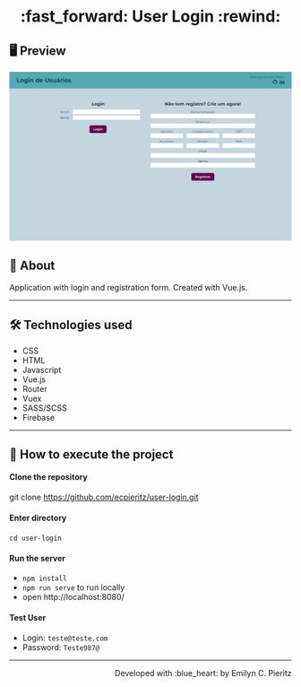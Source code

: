 <h1 align = "center"> :fast_forward: User Login :rewind: </h1>

## 🖥 Preview
<p align = "center">
  <img src = "https://github.com/ecpieritz/user-login/blob/main/public/print-01.jpg?raw=true" width = "700" height = "auto">
</p>

## 📖 About
<p>Application with login and registration form. Created with Vue.js.</p>

---

## 🛠 Technologies used
- CSS
- HTML
- Javascript
- Vue.js
- Router
- Vuex
- SASS/SCSS
- Firebase

---


## 🚀 How to execute the project
#### Clone the repository
git clone https://github.com/ecpieritz/user-login.git

#### Enter directory
`cd user-login`

#### Run the server
- `npm install`
- `npm run serve` to run locally
- open http://localhost:8080/ 

#### Test User
- Login: `teste@teste.com`
- Password: `Teste987@`
---
<p align = "right">Developed with :blue_heart: by Emilyn C. Pieritz</p>
